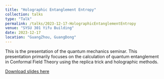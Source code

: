 ```yaml
---
title: "Holographic Entanglement Entropy"
collection: talks
type: "Talk"
permalink: /talks/2023-12-17-HolographicEntanglementEntropy
venue: "SYSU 301 Yifu Building"
date: 2023-12-17
location: "GuangZhou, GuangDong"
---
```


This is the presentation of the quantum mechanics seminar. This presentation primarily focuses on the calculation of quantum entanglement in Conformal Field Theory using the replica trick and holographic methods.

[Download slides here](http://zhephysics.github.io/files/talks/20231217_HolographicEntanglementEntropy.pdf)
